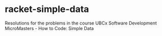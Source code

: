 # racket-simple-data
Resolutions for the problems in the course UBCx Software Development MicroMasters - How to Code: Simple Data
